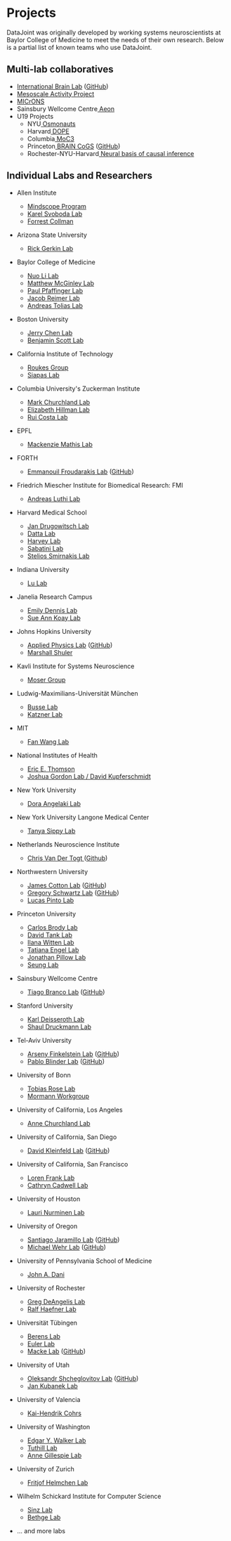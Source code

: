 <!-- markdownlint-disable MD013 -->
# Projects

DataJoint was originally developed by working systems neuroscientists at Baylor College
of Medicine to meet the needs of their own research. Below is a partial list of known teams who use DataJoint.

## Multi-lab collaboratives <!-- 9 -->

+ <a href="https://www.internationalbrainlab.com/#home" target="_blank">International Brain Lab</a> (<a href="https://github.com/int-brain-lab" target="_blank">GitHub</a>)
+ <a href="https://www.simonsfoundation.org/funded-project/multi-regional-neuronal-dynamics-of-memory-guided-flexible-behavior/" target="_blank">Mesoscale Activity Project</a>
+ <a href="https://www.microns-explorer.org" target="_blank">MICrONS</a>
+ Sainsbury Wellcome Centre<a href="https://www.sainsburywellcome.org/web/" target="_blank"> Aeon</a>
+ U19 Projects
  + NYU<a href="https://www.osmonauts.org/" target="_blank"> Osmonauts</a>
  + Harvard<a href="https://www.teamdope.org/" target="_blank"> DOPE</a>
  + Columbia<a href="https://confluence.columbia.edu/confluence/display/zmbbi/U19+Data+Science" target="_blank"> MoC3</a>
  + Princeton<a href="https://www.braincogs.org/" target="_blank"> BRAIN CoGS</a> (<a href="https://github.com/braincogs/" target="_blank">GitHub</a>)
  + Rochester-NYU-Harvard<a href="https://causalityinmotion.github.io/team.html" target="_blank"> Neural basis of causal inference</a>

## Individual Labs and Researchers <!-- 67 -->

+ Allen Institute
  + <a href="https://alleninstitute.org/what-we-do/brain-science/research/mindscope-program/" target="_blank">Mindscope Program</a>
  + <a href="https://alleninstitute.org/what-we-do/brain-science/about/team/staff-profiles/karel-svoboda1/" target="_blank">Karel Svoboda Lab</a>
  + <a href="https://alleninstitute.org/what-we-do/brain-science/about/team/staff-profiles/forrest-collman/" target="_blank">Forrest Collman</a>
+ Arizona State University
  + <a href="https://isearch.asu.edu/profile/500553" target="_blank">Rick Gerkin Lab</a>
+ Baylor College of Medicine
  + <a href="https://www.bcm.edu/research/faculty-labs/nuo-li-lab" target="_blank">Nuo Li Lab</a>
  + <a href="https://www.bcm.edu/research/faculty-labs/matthew-mcginley-lab" target="_blank">Matthew McGinley Lab</a>
  + <a href="https://www.bcm.edu/research/faculty-labs/paul-pfaffinger-lab" target="_blank">Paul Pfaffinger Lab</a>
  + <a href="https://www.bcm.edu/research/faculty-labs/jacob-reimer-lab" target="_blank">Jacob Reimer Lab</a>
  + <a href="https://toliaslab.org/" target="_blank">Andreas Tolias Lab</a>
+ Boston University
  + <a href="http://chen-lab.org/index.html" target="_blank">Jerry Chen Lab</a>
  + <a href="https://www.scottcognitionlab.com" target="_blank">Benjamin Scott Lab</a>
+ California Institute of Technology
  + <a href="https://www.pma.caltech.edu/people/michael-l-roukes" target="_blank">Roukes Group</a>
  + <a href="https://www.bbe.caltech.edu/people/thanos-siapas" target="_blank">Siapas Lab</a>
+ Columbia University's Zuckerman Institute
  + <a href="https://churchland.zuckermaninstitute.columbia.edu" target="_blank">Mark Churchland Lab</a>
  + <a href="https://hillmanlab.zuckermaninstitute.columbia.edu/" target="_blank">Elizabeth Hillman Lab</a>
  + <a href="https://www.actingbrain.com" target="_blank">Rui Costa Lab</a>
+ EPFL
  + <a href="http://www.mackenziemathislab.org/" target="_blank">Mackenzie Mathis Lab</a>
+ FORTH
  + <a href="https://www.imbb.forth.gr/imbb-people/en/froudarakis-home" target="_blank">Emmanouil Froudarakis Lab</a> (<a href="https://github.com/ef-lab" target="_blank">GitHub</a>)
+ Friedrich Miescher Institute for Biomedical Research: FMI
  + <a href="https://www.fmi.ch/research-groups/groupleader.html?group=35"> Andreas Luthi Lab </a>
+ Harvard Medical School
  + <a href="https://drugowitschlab.hms.harvard.edu" target="_blank">Jan Drugowitsch Lab</a>
  + <a href="http://datta.hms.harvard.edu/">Datta Lab</a>
  + <a href="https://harveylab.hms.harvard.edu/" target="_blank">Harvey Lab</a>
  + <a href="http://sabatini.hms.harvard.edu/" target="_blank">Sabatini Lab</a>
  + <a href="https://smirnakislab.bwh.harvard.edu/" target="_blank">Stelios Smirnakis Lab</a>
+ Indiana University
  + <a href="http://www.lulaboratory.com/" target="_blank">Lu Lab</a>
+ Janelia Research Campus
  + <a href="https://www.janelia.org/lab/dennis-lab" target="_blank">Emily Dennis Lab</a>
  + <a href="https://www.janelia.org/lab/koay-lab" target="_blank">Sue Ann Koay Lab</a>
+ Johns Hopkins University
  + <a href="https://www.jhuapl.edu/" target="_blank">Applied Physics Lab</a> (<a href="https://github.com/aplbrain" target="_blank">GitHub</a>)
  + <a href="https://neuroscience.jhu.edu/research/faculty/82">Marshall Shuler</a>
+ Kavli Institute for Systems Neuroscience
  + <a href="https://www.ntnu.edu/kavli/moser-group" target="_blank">Moser Group</a>
+ Ludwig-Maximilians-Universität München
  + <a href="https://www.neuro.bio.lmu.de/research_groups/res-busse_l/index.html" target="_blank">Busse Lab</a>
  + <a href="https://www.neuro.bio.lmu.de/research_groups/res-katzner/index.html" target="_blank">Katzner Lab</a>
+ MIT
  + <a href="https://www.wanglab-neuro.org" target="_blank">Fan Wang Lab</a>
+ National Institutes of Health
  + <a href="http://ericthomson.net/" target="_blank">Eric E. Thomson</a>
  + <a href="https://research.ninds.nih.gov/staff-directory/joshua-gordon-md-phd" target="_blank">Joshua Gordon Lab / David Kupferschmidt</a>
+ New York University
  + <a href="https://angelakilabnyu.org/" target="_blank">Dora Angelaki Lab</a>
+ New York University Langone Medical Center
  + <a href="https://www.sippylab.com/" target="_blank">Tanya Sippy Lab</a>
+ Netherlands Neuroscience Institute 
  + <a href="https://nin.nl/">Chris Van Der Togt </a> (<a href="https://github.com/Herseninstituut/FYD_Matlab">Github</a>)

+ Northwestern University
  + <a href="https://www.feinberg.northwestern.edu/faculty-profiles/az/profile.html?xid=49313" target="_blank">James Cotton Lab</a> (<a href="https://github.com/peabody124/PosePipeline" target="_blank">GitHub</a>)
  + <a href="http://schwartzlab.feinberg.northwestern.edu/" target="_blank">Gregory Schwartz Lab</a> (<a href="https://github.com/SchwartzNU/DJ_schwartzlab" target="_blank">GitHub</a>)
  + <a href="https://www.pintolab.org" target="_blank">Lucas Pinto Lab</a>
+ Princeton University
  + <a href="http://brodylab.org" target="_blank">Carlos Brody Lab</a>
  + <a href="https://pni.princeton.edu/faculty/david-tank" target="_blank">David Tank Lab</a>
  + <a href="https://wittenlab.org" target="_blank">Ilana Witten Lab</a>
  + <a href="https://pni.princeton.edu/people/tatiana-engel">Tatiana Engel Lab</a>
  + <a href="https://pillowlab.princeton.edu" target="_blank">Jonathan Pillow Lab</a>
  + <a href="http://seunglab.org/" target="_blank">Seung Lab</a>
+ Sainsbury Wellcome Centre
  + <a href="https://branco-lab.org" target="_blank">Tiago Branco Lab</a> (<a href="https://github.com/BrancoLab/LocomotionControl" target="_blank">GitHub</a>)
+ Stanford University
  + <a href="http://web.stanford.edu/group/dlab/" target="_blank">Karl Deisseroth Lab</a>
  + <a href="https://www.druckmannlab.com" target="_blank">Shaul Druckmann Lab</a>
+ Tel-Aviv University
  + <a href="https://www.finkelstein.sites.tau.ac.il/" target="_blank">Arseny Finkelstein Lab</a> (<a href="https://github.com/ArsenyFinkelsteinLab" target="_blank">GitHub</a>)
  + <a href="http://pblab.tau.ac.il/en/" target="_blank">Pablo Blinder Lab</a> (<a href="https://github.com/PBLab" target="_blank">GitHub</a>)
+ University of Bonn
  + <a href="https://rose-group.ieecr-bonn.de" target="_blank">Tobias Rose Lab</a>
  + <a href="https://https://www.ukbonn.de/en/epileptology/workgroups/mormann-workgroup-cognitive-und-clinical-neurophysiology/">Mormann Workgroup</a>
+ University of California, Los Angeles
  + <a href="https://churchlandlab.org/" target="_blank">Anne Churchland Lab</a>
+ University of California, San Diego
  + <a href="https://neurophysics.ucsd.edu" target="_blank">David Kleinfeld Lab</a> (<a href="https://github.com/ActiveBrainAtlas" target="_blank">GitHub</a>)
+ University of California, San Francisco
  + <a href="https://franklab.ucsf.edu/" target="_blank">Loren Frank Lab</a>
  + <a href="https://braintumorcenter.ucsf.edu/people/cathryn-cadwell" target="_blank">Cathryn Cadwell Lab</a>
+ University of Houston
  + <a href="https://www.opt.uh.edu/about/directory/profiles/lauri-nurminen/">Lauri Nurminen Lab<a>
+ University of Oregon
  + <a href="https://ion.uoregon.edu/research/faculty-page/93" target="_blank">Santiago Jaramillo Lab</a> (<a href="https://github.com/sjara/uobrainflex" target="_blank">GitHub</a>)
  + <a href="https://ion.uoregon.edu/research/faculty-page/53" target="_blank">Michael Wehr Lab</a> (<a href="https://github.com/wehr-lab" target="_blank">GitHub</a>)
+ University of Pennsylvania School of Medicine
  + <a href="https://www.med.upenn.edu/apps/faculty/index.php/g20000342/p8661661" target="_blank">John A. Dani</a>
+ University of Rochester
  + <a href="http://www.sas.rochester.edu/bcs/people/faculty/deangelis_greg/index.html" target="_blank">Greg DeAngelis Lab</a>
  + <a href="https://www2.bcs.rochester.edu/sites/haefnerlab/index.html" target="_blank">Ralf Haefner Lab</a>
+ Universität Tübingen
  + <a href="https://www.eye-tuebingen.de/berens/" target="_blank">Berens Lab</a>
  + <a href="https://www.eye-tuebingen.de/euler/" target="_blank">Euler Lab</a>
  + <a href="https://www.mackelab.org" target="_blank">Macke Lab</a> (<a href="https://github.com/mackelab/epiphyte" target="_blank">GitHub</a>)
+ University of Utah
  + <a href="http://shcheglovitov-lab.utah.edu/" target="_blank">Oleksandr Shcheglovitov Lab</a> (<a href="https://github.com/yueqiw/ephys_analysis" target="_blank">GitHub</a>)
  + <a href="https://neuroscience.med.utah.edu/faculty/kubanek.php">Jan Kubanek Lab</a>

+ University of Valencia
  + <a href="https://scholar.google.com/citations?user=2NKBJkEAAAAJ" target="_blank">Kai-Hendrik Cohrs</a>

+ University of Washington
  + <a href="https://eywalkerlab.com/" target="_blank">Edgar Y. Walker Lab</a>
  + <a href="http://faculty.washington.edu/tuthill/" target="_blank">Tuthill Lab</a>
  + <a href="https://www.gillespie-lab.com/" target="_blank">Anne Gillespie Lab</a>

+ University of Zurich
  + <a href="https://https://www.hifo.uzh.ch/en/research/helmchen.html">Fritjof Helmchen Lab</a>

+ Wilhelm Schickard Institute for Computer Science
  + <a href="https://sinzlab.org/" target="_blank">Sinz Lab</a>
  + <a href="http://bethgelab.org/" target="_blank">Bethge Lab</a>
+ ... and more labs
